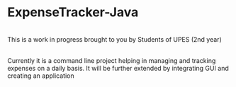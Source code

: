 # ExpenseTracker-Java
<br> This is a work in progress brought to you by Students of UPES (2nd year) </br>
<br><p>Currently it is a command line project helping in managing and tracking expenses on a daily basis. It will be further extended by integrating GUI and creating an application </p></br>
